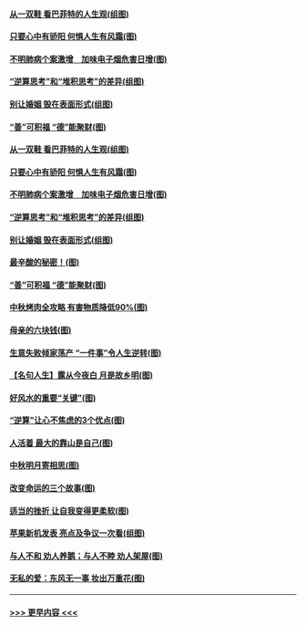 #### [从一双鞋 看巴菲特的人生观(组图)](../pages/p8/907311.md?t=09141344) 
#### [只要心中有骄阳 何惧人生有风霜(图)](../pages/p8/907320.md?t=09141344) 
#### [不明肺病个案激增　加味电子烟危害日增(图)](../pages/p8/907307.md?t=09141344) 
#### [“逆算思考”和“堆积思考”的差异(组图)](../pages/p8/907229.md?t=09141344) 
#### [别让婚姻 毁在表面形式(组图)](../pages/p8/907118.md?t=09141344) 
#### [“善”可积福 “德”能聚财(图)](../pages/p8/906906.md?t=09141344) 
#### [从一双鞋 看巴菲特的人生观(组图)](../pages/p8/907311.md?t=09141344) 
#### [只要心中有骄阳 何惧人生有风霜(图)](../pages/p8/907320.md?t=09141344) 
#### [不明肺病个案激增　加味电子烟危害日增(图)](../pages/p8/907307.md?t=09141344) 
#### [“逆算思考”和“堆积思考”的差异(组图)](../pages/p8/907229.md?t=09141344) 
#### [别让婚姻 毁在表面形式(组图)](../pages/p8/907118.md?t=09141344) 
#### [最辛酸的秘密！(图)](../pages/p8/906327.md?t=09141344) 
#### [“善”可积福 “德”能聚财(图)](../pages/p8/906906.md?t=09141344) 
#### [中秋烤肉全攻略 有害物质降低90%(图)](../pages/p8/907227.md?t=09141344) 
#### [母亲的六块钱(图)](../pages/p8/907107.md?t=09141344) 
#### [生意失败倾家荡产 “一件事”令人生逆转(图)](../pages/p8/907101.md?t=09141344) 
#### [【名句人生】露从今夜白 月是故乡明(图)](../pages/p8/906558.md?t=09141344) 
#### [好风水的重要“关键”(图)](../pages/p8/907087.md?t=09141344) 
#### [“逆算”让心不焦虑的3个优点(图)](../pages/p8/907070.md?t=09141344) 
#### [人活着 最大的靠山是自己(图)](../pages/p8/906329.md?t=09141344) 
#### [中秋明月寄相思(图)](../pages/p8/906932.md?t=09141344) 
#### [改变命运的三个故事(图)](../pages/p8/906257.md?t=09141344) 
#### [适当的挫折 让自我变得更柔软(图)](../pages/p8/906984.md?t=09141344) 
#### [苹果新机发表 亮点及争议一次看(组图)](../pages/p8/906967.md?t=09141344) 
#### [与人不和 劝人养鹅；与人不睦 劝人架屋(图)](../pages/p8/906905.md?t=09141344) 
#### [无私的爱：东风无一事 妆出万重花(图)](../pages/p8/906862.md?t=09141344) 

----
#### [ >>> 更早内容 <<< ](../indexes/p8-earlier.md)

